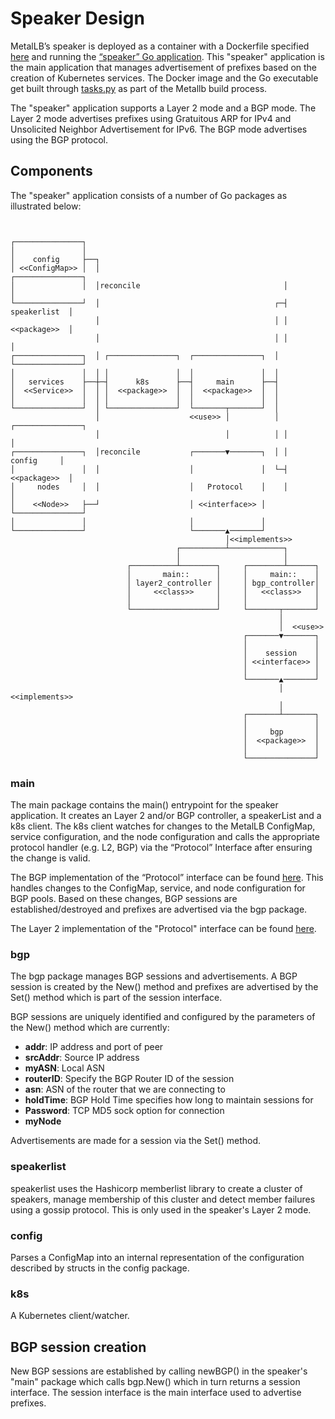 # Speaker Design

MetalLB’s speaker is deployed as a container with a Dockerfile specified
[here](https://github.com/metallb/metallb/blob/main/speaker/Dockerfile) and
running the [“speaker” Go application](https://github.com/metallb/metallb/tree/main/speaker).
This "speaker" application is the main application that manages advertisement of
prefixes based on the creation of Kubernetes services. The Docker image and the
Go executable get built through [tasks.py](https://github.com/metallb/metallb/blob/main/tasks.py)
as part of the Metallb build process.

The "speaker" application supports a Layer 2 mode and a BGP mode. The Layer 2
mode advertises prefixes using Gratuitous ARP for IPv4 and Unsolicited Neighbor
Advertisement for IPv6. The BGP mode advertises using the BGP protocol.

## Components

The "speaker" application consists of a number of Go packages as illustrated
below:

```


┌───────────────┐
│               │
│    config     ├──┐
│ <<ConfigMap>> │  │                                         ┌───────────────┐
│               │  │reconcile                                │               │
└───────────────┘  │                                       ┌─┤  speakerlist  │
                   │                                       │ │  <<package>>  │
                   │                                       │ │               │
┌───────────────┐  │ ┌───────────────┐  ┌───────────────┐  │ └───────────────┘
│               │  │ │               │  │               │  │
│   services    ├──┼─┤      k8s      ├──┤     main      ├──┤
│  <<Service>>  │  │ │  <<package>>  │  │  <<package>>  │  │
│               │  │ │               │  │               │  │
└───────────────┘  │ └───────────────┘  └───────┬───────┘  │
                   │                    <<use>> │          │ ┌───────────────┐
                   │                            │          │ │               │
┌───────────────┐  │reconcile           ┌───────▼───────┐  │ │    config     │
│               │  │                    │               │  └─┤  <<package>>  │
│     nodes     │  │                    │   Protocol    │    │               │
│    <<Node>>   ├──┘                    │ <<interface>> │    └───────────────┘
│               │                       │               │
└───────────────┘                       └───────▲───────┘
                                                │<<implements>>
                                     ┌──────────┴────────────┐
                                     │                       │
                          ┌──────────┴────────┐     ┌────────┴──────┐
                          │       main::      │     │     main::    │
                          │ layer2_controller │     │ bgp_controller│
                          │     <<class>>     │     │   <<class>>   │
                          │                   │     │               │
                          └───────────────────┘     └───────┬───────┘
                                                            │
                                                            │  <<use>>
                                                    ┌───────▼───────┐
                                                    │               │
                                                    │    session    │
                                                    │ <<interface>> │
                                                    │               │
                                                    └───────▲───────┘
                                                            │ <<implements>>
                                                            │
                                                    ┌───────┴───────┐
                                                    │               │
                                                    │     bgp       │
                                                    │  <<package>>  │
                                                    │               │
                                                    └───────────────┘

```

### main

The main package contains the main() entrypoint for the speaker application. It
creates an Layer 2 and/or BGP controller, a speakerList and a k8s client. The
k8s client watches for changes to the MetalLB ConfigMap, service configuration,
and the node configuration and calls the appropriate protocol handler (e.g. L2,
BGP) via the “Protocol” Interface after ensuring the change is valid.

The BGP implementation of the “Protocol” interface can be found
[here](https://github.com/metallb/metallb/blob/main/speaker/bgp_controller.go).
This handles changes to the ConfigMap, service, and node configuration for BGP
pools. Based on these changes, BGP sessions are established/destroyed and
prefixes are advertised via the bgp package.

The Layer 2 implementation of the "Protocol" interface can be found
[here](https://github.com/metallb/metallb/blob/main/speaker/layer2_controller.go).

### bgp

The bgp package manages BGP sessions and advertisements. A BGP session is
created by the New() method and prefixes are advertised by the Set() method
which is part of the session interface.

BGP sessions are uniquely identified and configured by the parameters of the
New() method which are currently:

* **addr**: IP address and port of peer
* **srcAddr**: Source IP address
* **myASN**: Local ASN
* **routerID**: Specify the BGP Router ID of the session
* **asn**: ASN of the router that we are connecting to
* **holdTime**: BGP Hold Time specifies how long to maintain sessions for
* **Password**: TCP MD5 sock option for connection
* **myNode**

Advertisements are made for a session via the Set() method.

### speakerlist

speakerlist uses the Hashicorp memberlist library to create a cluster of
speakers, manage membership of this cluster and detect member failures using
a gossip protocol. This is only used in the speaker's Layer 2 mode.

### config

Parses a ConfigMap into an internal representation of the configuration
described by structs in the config package.

### k8s

A Kubernetes client/watcher.

## BGP session creation

New BGP sessions are established by calling newBGP() in the speaker's "main"
package which calls bgp.New() which in turn returns a session interface. The session
interface is the main interface used to advertise prefixes.
